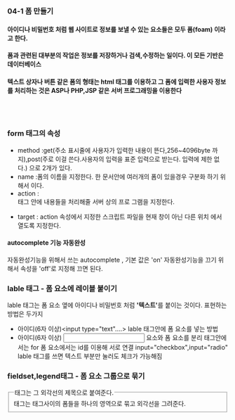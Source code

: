 

### 04-1 폼 만들기
#### 아이디나 비밀번호 처럼 웹 사이트로 정보를 보낼 수 있는 요소들은 모두 폼(foam) 이라고 한다.
#### 폼과 관련된 대부분의 작업은 정보를 저장하거나 검색,수정하는 일이다. 이 모든 기반은 데이터베이스
#### 텍스트 상자나 버튼 같은 폼의 형태는 html 태그를 이용하고 그 폼에 입력한 사용자 정보를 처리하는 것은 ASP나 PHP,JSP 같은 서버 프로그래밍을 이용한다 
<br></br>

### form 태그의 속성
* method :get(주소 표시줄에 사용자가 입력한 내용이 뜬다,256~4096byte 까지),post(주로 이걸 쓴다.사용자의 입력을 표준 입력으로 받는다. 입력에 제한 없다.) 으로 2개가 있다.
* name :폼의 이름을 지정한다. 한 문서안에 여러개의 폼이 있을경우 구분화 하기 위해서 이다. 
* action : <form> 태그 안에 내용들을 처리해줄 서버 상의 프로 그램을 지정한다.
* target : action 속성에서 지정한 스크립트 파일을 현재 창이 아닌 다른 위치 에서 열도록 지정한다. 

#### autocomplete 기능 자동완성
자동완성기능을 위해서 쓰는 autocomplete , 기본 값은 'on'
자동완성기능을 끄기 위해서 속성을 'off'로 지정해 끄면 된다.

### lable 태그 - 폼 요소에 레이블 붙이기 
lable 태그는 폼 요소 옆에 아이디나 비밀번호 처럼 <b>'텍스트'</b>를 붙이는 것이다.
표현하는 방법은 두가지
* <lable>아이디(6자 이상)<input type="text"....></lable> 
lable 태그안에 폼 요소를 넣는 방법
* <lable for=user-id>아이디(6자 이상)</lable>
  <input type="text" id="user-id">
<lable>요소와 폼 요소를 분리 <lable>태그안에서는 for 폼 요소에서는 id를 이용해 서로 연결 
input="checkbox",input="radio" lable 태그를 쓰면 텍스트 부분만 눌러도 체크가 가능해짐

### fieldset,legend태그 - 폼 요소 그룹으로 묶기
<fieldset> 태그는 태그사이의 폼들을 하나의 영역으로 묶고 외각선을 그려준다.
<legend> 태그는 그 외각선의 제목으로 붙여준다.  
